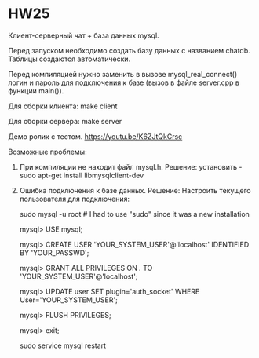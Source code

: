 # HW25

Клиент-серверный чат + база данных mysql.

Перед запуском необходимо создать базу данных с названием chatdb.
Таблицы создаются автоматически.

Перед компиляцией нужно заменить в вызове mysql_real_connect() логин и пароль для подключения к базе (вызов в файле server.cpp в функции main()).

Для сборки клиента: make client 

Для сборки сервера: make server

Демо ролик с тестом. https://youtu.be/K6ZJtQkCrsc

Возможные проблемы:
1. При компиляции не находит файл mysql.h.
   Решение: установить - sudo apt-get install libmysqlclient-dev
2. Ошибка подключения к базе данных.
   Решение: Настроить текущего пользователя для подключения:
   
      sudo mysql -u root # I had to use "sudo" since it was a new installation
      
      mysql> USE mysql;
   
      mysql> CREATE USER 'YOUR_SYSTEM_USER'@'localhost' IDENTIFIED BY 'YOUR_PASSWD';
   
      mysql> GRANT ALL PRIVILEGES ON *.* TO 'YOUR_SYSTEM_USER'@'localhost';
   
      mysql> UPDATE user SET plugin='auth_socket' WHERE User='YOUR_SYSTEM_USER';
   
      mysql> FLUSH PRIVILEGES;
   
      mysql> exit;

      sudo service mysql restart
